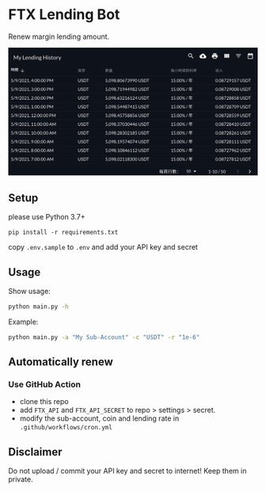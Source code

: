 FTX Lending Bot
===

Renew margin lending amount.

![demo](/img/demo.png)

## Setup

please use Python 3.7+

```
pip install -r requirements.txt
```

copy `.env.sample` to `.env` and add your API key and secret

## Usage

Show usage:

```bash
python main.py -h
```

Example:

```bash
python main.py -a "My Sub-Account" -c "USDT" -r "1e-6"
```

## Automatically renew

### Use GitHub Action

- clone this repo
- add `FTX_API` and `FTX_API_SECRET` to repo > settings > secret.
- modify the sub-account, coin and lending rate in `.github/workflows/cron.yml`

## Disclaimer

Do not upload / commit your API key and secret to internet! Keep them in private.

